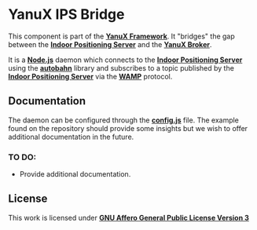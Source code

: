 # YanuX IPS Bridge
This component is part of the [__YanuX Framework__](https://yanux-framework.github.io/). It "bridges" the gap between the [__Indoor Positioning Server__](https://github.com/YanuX-Framework/YanuX-IPSServer) and the [__YanuX Broker__](https://github.com/YanuX-Framework/YanuX-Broker).

It is a [__Node.js__](https://nodejs.org/) daemon which connects to the [__Indoor Positioning Server__](https://github.com/YanuX-Framework/YanuX-IPSServer) using the [__autobahn__](https://github.com/crossbario/autobahn-js) library and subscribes to a topic published by the [__Indoor Positioning Server__](https://github.com/YanuX-Framework/YanuX-IPSServer) via the [__WAMP__](https://wamp-proto.org/) protocol.

## Documentation
The daemon can be configured through the [__config.js__](config.js) file. The example found on the repository should provide some insights but we wish to offer additional documentation in the future.

### TO DO:
- Provide additional documentation.

## License
This work is licensed under [__GNU Affero General Public License Version 3__](LICENSE)